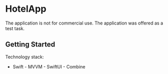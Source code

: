 # HotelApp

The application is not for commercial use.
The application was offered as a test task.


## Getting Started

Technology stack:
- Swift
﻿﻿- MVVM
﻿﻿- SwiftUI
﻿﻿- Combine

